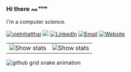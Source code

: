 ### Hi there ᨐᵉᵒʷ

  
I'm a computer science.

<a href="https://github.com/vietnhatthai"><img src="https://komarev.com/ghpvc/?username=vietnhatthai" alt="vietnhatthai" /></a>
<a href="https://github.com/vietnhatthai?tab=followers"><img src="https://img.shields.io/github/followers/vietnhatthai"></a>
<a href="https://www.linkedin.com/in/vietnhatthai"><img src="https://img.shields.io/badge/LinkedIn-vietnhatthai-blue" alt="LinkedIn" /></a>
<a href="mailto:tvnhat20@apcs.fitus.edu.vn"><img src="https://img.shields.io/badge/Email-tvnhat20@apcs.fitus.edu.vn-blue" alt="Email" /></a>
<a href="https://www.vietnhatthai.space"><img src="https://img.shields.io/badge/Website-vietnhatthai.space-blue" alt="Website" /></a>

[//]: < TODO: Remove border in table. >
<table border="0">
<tr>
  <td style="width: 50%; border: None;">
    <div align="center">
      <picture>
        <source media="(prefers-color-scheme: light)" srcset="https://raw.githubusercontent.com/vietnhatthai/vietnhatthai/main/profile-summary-card-output/github/0-profile-details.svg">
        <source media="(prefers-color-scheme: dark)" srcset="https://raw.githubusercontent.com/vietnhatthai/vietnhatthai/main/profile-summary-card-output/github_dark/0-profile-details.svg">
        <img alt="Show stats">
      </picture>
    </div>
  </td>

  <td style="width: 50%; border: None;">
    <div align="center">
      <picture>
        <source media="(prefers-color-scheme: light)" srcset="https://raw.githubusercontent.com/vietnhatthai/vietnhatthai/main/profile-summary-card-output/github/2-most-commit-language.svg">
        <source media="(prefers-color-scheme: dark)" srcset="https://raw.githubusercontent.com/vietnhatthai/vietnhatthai/main/profile-summary-card-output/github_dark/2-most-commit-language.svg">
      <img alt="Show stats">
      </picture>
    </div>
  </td>
  
</tr>
</table>

[//]: < ![Separator](https://user-images.githubusercontent.com/50140834/151820615-e577f72a-81f9-444c-99e8-7cee404180de.png) >

<picture>
  <source media="(prefers-color-scheme: light)" srcset="https://raw.githubusercontent.com/vietnhatthai/vietnhatthai/output/github-contribution-grid-snake.svg">
  <source media="(prefers-color-scheme: dark)" srcset="https://raw.githubusercontent.com/vietnhatthai/vietnhatthai/output/github-contribution-grid-snake-dark.svg">
  <img alt="github grid snake animation">
</picture>
  
[//]: < ![Separator](https://user-images.githubusercontent.com/50140834/151820615-e577f72a-81f9-444c-99e8-7cee404180de.png) >

[//]: < ![Stat](https://github-readme-stats.vercel.app/api?username=vietnhatthai&show_icons=true&theme=onedark) >

[//]: < ![Stat](https://github-readme-stats.vercel.app/api/top-langs?username=vietnhatthai&theme=onedark&include_all_commits=true&count_private=true&layout=compact) >

